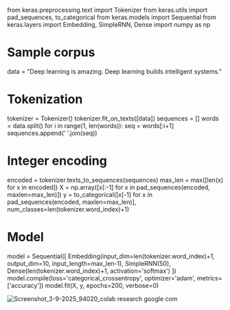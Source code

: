 from keras.preprocessing.text import Tokenizer 
from keras.utils import pad_sequences, to_categorical 
from keras.models import Sequential 
from keras.layers import Embedding, SimpleRNN, Dense 
import numpy as np 
# Sample corpus 
data = "Deep learning is amazing. Deep learning builds intelligent systems." 
# Tokenization 
tokenizer = Tokenizer() 
tokenizer.fit_on_texts([data]) 
sequences = [] 
words = data.split() 
for i in range(1, len(words)): 
seq = words[:i+1] 
sequences.append(' '.join(seq)) 
# Integer encoding 
encoded = tokenizer.texts_to_sequences(sequences) 
max_len = max([len(x) for x in encoded]) 
X = np.array([x[:-1] for x in pad_sequences(encoded, maxlen=max_len)]) 
y = to_categorical([x[-1] for x in pad_sequences(encoded, maxlen=max_len)], 
num_classes=len(tokenizer.word_index)+1) 
# Model 
model = Sequential([ 
Embedding(input_dim=len(tokenizer.word_index)+1, output_dim=10, 
input_length=max_len-1), 
SimpleRNN(50), 
Dense(len(tokenizer.word_index)+1, activation='softmax') 
]) 
model.compile(loss='categorical_crossentropy', optimizer='adam', 
metrics=['accuracy']) 
model.fit(X, y, epochs=200, verbose=0)

![Screenshot_3-9-2025_94020_colab research google com](https://github.com/user-attachments/assets/556367d4-b6f2-459a-8d32-42fd53426687)
